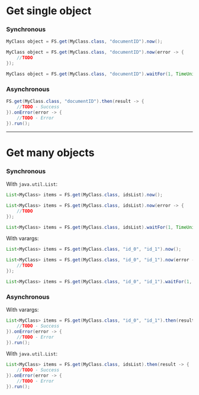 # Get single object

### Synchronous

```java
MyClass object = FS.get(MyClass.class, "documentID").now();
```

```java
MyClass object = FS.get(MyClass.class, "documentID").now(error -> {
    //TODO
});
```

```java
MyClass object = FS.get(MyClass.class, "documentID").waitFor(1, TimeUnit.MINUTES);
```

### Asynchronous

```java
FS.get(MyClass.class, "documentID").then(result -> {
    //TODO - Success
}).onError(error -> {
    //TODO - Error
}).run();
```

---

# Get many objects

### Synchronous


With ``java.util.List``:

```java
List<MyClass> items = FS.get(MyClass.class, idsList).now();
```

```java
List<MyClass> items = FS.get(MyClass.class, idsList).now(error -> {
    //TODO
});
```

```java
List<MyClass> items = FS.get(MyClass.class, idsList).waitFor(1, TimeUnit.MINUTES);
```

With varargs:

```java
List<MyClass> items = FS.get(MyClass.class, "id_0", "id_1").now();
```

```java
List<MyClass> items = FS.get(MyClass.class, "id_0", "id_1").now(error -> {
    //TODO
});
```

```java
List<MyClass> items = FS.get(MyClass.class, "id_0", "id_1").waitFor(1, TimeUnit.MINUTES);
```

### Asynchronous

With varargs:
```java
List<MyClass> items = FS.get(MyClass.class, "id_0", "id_1").then(result -> {
    //TODO - Success
}).onError(error -> {
    //TODO - Error
}).run();
```

With ``java.util.List``:
```java
List<MyClass> items = FS.get(MyClass.class, idsList).then(result -> {
    //TODO - Success
}).onError(error -> {
    //TODO - Error
}).run();
```
